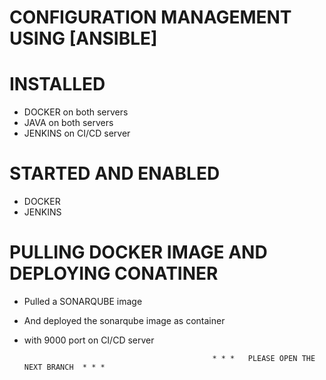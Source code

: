 # CONFIGURATION MANAGEMENT USING [ANSIBLE]

# INSTALLED

* DOCKER on both servers
* JAVA on both servers
* JENKINS on CI/CD server

# STARTED AND ENABLED

 * DOCKER
 * JENKINS

# PULLING DOCKER IMAGE AND DEPLOYING CONATINER

* Pulled a SONARQUBE image
* And deployed the sonarqube image as container
* with 9000 port on CI/CD server


                                                * * *   PLEASE OPEN THE NEXT BRANCH  * * *
